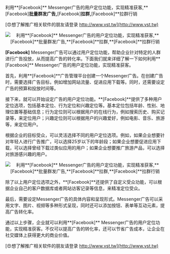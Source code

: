 利用**[Facebook]** Messenger广告的用户定位功能，实现精准获客,**[Facebook]**批量群发广告,**[Facebook]**拉群,**[Facebook]**拉群行销

[😍想了解推广相关软件的朋友请登录 http://www.vst.tw](http://www.vst.tw)

 <center><img src="https://vst.tw/MP4/tuiguang/png/0.png" alt="利用**[Facebook]** Messenger广告的用户定位功能，实现精准获客,**[Facebook]**批量群发广告,**[Facebook]**拉群,**[Facebook]**拉群行销"></center>

**[Facebook]** Messenger广告可以通过用户定位功能，帮助企业针对特定的人群进行广告投放，从而提高广告的转化率。下面我们就来详细了解一下如何利用**[Facebook]** Messenger广告的用户定位功能，实现精准获客。

首先，利用**[Facebook]**广告管理平台创建一个Messenger广告。在创建广告时，需要选择广告目标，例如增加网站流量、促进应用下载等。同时，还需要设定广告的预算和投放时间等。

接下来，就可以开始设定广告的用户定位功能。**[Facebook]**提供了多种用户定位选项，包括基本定位、行为定位和兴趣定位等。基本定位包括年龄、性别、地理位置等基础信息；行为定位则可以根据用户的在线行为，例如搜索历史、购买记录等，来定位用户；兴趣定位则可以根据用户的兴趣爱好，例如电影、音乐、旅游等，来定位用户。

根据企业的目标受众，可以灵活选择不同的用户定位选项。例如，如果企业想要针对年轻人进行广告推广，可以选择25岁以下的年龄段；如果企业想要促进应用下载，可以选择曾经下载过类似应用的用户；如果企业想要推广旅游产品，可以选择对旅游感兴趣的用户。

 <center><img src="https://vst.tw/MP4/tuiguang/png/8.png" alt="利用**[Facebook]** Messenger广告的用户定位功能，实现精准获客,**[Facebook]**批量群发广告,**[Facebook]**拉群,**[Facebook]**拉群行销"></center>

除了以上用户定位选项之外，**[Facebook]**还提供了自定义受众功能，可以根据企业自己的客户数据库或者网站访客记录等信息，来精准定位受众。

最后，需要设定Messenger广告的具体内容和呈现形式。Messenger广告可以采用文字、图片、视频等多种形式呈现，同时还可以添加按钮、表单等互动元素，提高广告转化率。

通过以上步骤，企业就可以利用**[Facebook]** Messenger广告的用户定位功能，实现精准获客。不仅可以提高广告的转化率，还可以节省广告成本，让企业在社交媒体上获得更大的商业价值。

[😍想了解推广相关软件的朋友请登录 http://www.vst.tw](http://www.vst.tw)



